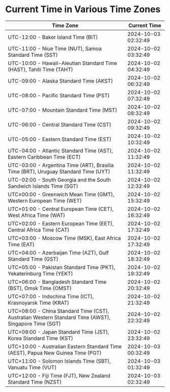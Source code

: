 # Current Time in Various Time Zones

| Time Zone | Current Time |
|-----------|--------------|
| UTC-12:00 - Baker Island Time (BIT) | 2024-10-03 02:32:49 |
| UTC-11:00 - Niue Time (NUT), Samoa Standard Time (SST) | 2024-10-02 03:32:49 |
| UTC-10:00 - Hawaii-Aleutian Standard Time (HAST), Tahiti Time (TAHT) | 2024-10-02 04:32:49 |
| UTC-09:00 - Alaska Standard Time (AKST) | 2024-10-02 06:32:49 |
| UTC-08:00 - Pacific Standard Time (PST) | 2024-10-02 07:32:49 |
| UTC-07:00 - Mountain Standard Time (MST) | 2024-10-02 08:32:49 |
| UTC-06:00 - Central Standard Time (CST) | 2024-10-02 09:32:49 |
| UTC-05:00 - Eastern Standard Time (EST) | 2024-10-02 10:32:49 |
| UTC-04:00 - Atlantic Standard Time (AST), Eastern Caribbean Time (ECT) | 2024-10-02 11:32:49 |
| UTC-03:00 - Argentina Time (ART), Brasília Time (BRT), Uruguay Standard Time (UYT) | 2024-10-02 11:32:49 |
| UTC-02:00 - South Georgia and the South Sandwich Islands Time (SGT) | 2024-10-02 12:32:49 |
| UTC±00:00 - Greenwich Mean Time (GMT), Western European Time (WET) | 2024-10-02 15:32:49 |
| UTC+01:00 - Central European Time (CET), West Africa Time (WAT) | 2024-10-02 16:32:49 |
| UTC+02:00 - Eastern European Time (EET), Central Africa Time (CAT) | 2024-10-02 17:32:49 |
| UTC+03:00 - Moscow Time (MSK), East Africa Time (EAT) | 2024-10-02 17:32:49 |
| UTC+04:00 - Azerbaijan Time (AZT), Gulf Standard Time (GST) | 2024-10-02 18:32:49 |
| UTC+05:00 - Pakistan Standard Time (PKT), Yekaterinburg Time (YEKT) | 2024-10-02 19:32:49 |
| UTC+06:00 - Bangladesh Standard Time (BST), Omsk Time (OMST) | 2024-10-02 20:32:49 |
| UTC+07:00 - Indochina Time (ICT), Krasnoyarsk Time (KRAT) | 2024-10-02 21:32:49 |
| UTC+08:00 - China Standard Time (CST), Australian Western Standard Time (AWST), Singapore Time (SGT) | 2024-10-02 22:32:49 |
| UTC+09:00 - Japan Standard Time (JST), Korea Standard Time (KST) | 2024-10-02 23:32:49 |
| UTC+10:00 - Australian Eastern Standard Time (AEST), Papua New Guinea Time (PGT) | 2024-10-03 00:32:49 |
| UTC+11:00 - Solomon Islands Time (SBT), Vanuatu Time (VUT) | 2024-10-03 01:32:49 |
| UTC+12:00 - Fiji Time (FJT), New Zealand Standard Time (NZST) | 2024-10-03 02:32:49 |
